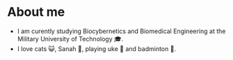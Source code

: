 # About me

- I am curently studying Biocybernetics and Biomedical Engineering at the Military University of Technology :mortar_board:. 
- I love cats :smiley_cat:, Sanah :microphone:, playing uke :guitar: and badminton :tennis:.
